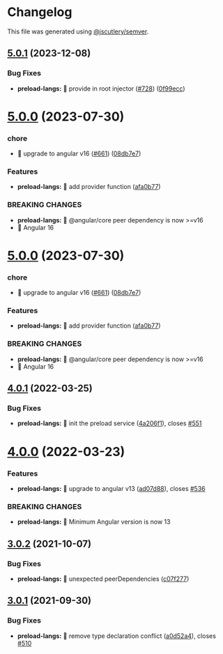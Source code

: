 # Changelog

This file was generated using [@jscutlery/semver](https://github.com/jscutlery/semver).

## [5.0.1](https://github.com/ngneat/transloco/compare/transloco-preload-langs-5.0.0...transloco-preload-langs-5.0.1) (2023-12-08)

### Bug Fixes

- **preload-langs:** 🐛 provide in root injector ([#728](https://github.com/ngneat/transloco/issues/728)) ([0f99ecc](https://github.com/ngneat/transloco/commit/0f99eccf96026ded44d90f64e9b5da2381628fed))

# [5.0.0](https://github.com/ngneat/transloco/compare/transloco-preload-langs-4.0.1...transloco-preload-langs-5.0.0) (2023-07-30)

### chore

- 🤖 upgrade to angular v16 ([#661](https://github.com/ngneat/transloco/issues/661)) ([08db7e7](https://github.com/ngneat/transloco/commit/08db7e7d1f64846fa0b07123dee8ff5bff20b4f0))

### Features

- **preload-langs:** 🎸 add provider function ([afa0b77](https://github.com/ngneat/transloco/commit/afa0b77dd776144cef9cc486d80d49966e50d9a3))

### BREAKING CHANGES

- **preload-langs:** 🧨 @angular/core peer dependency is now >=v16
- 🧨 Angular 16

# [5.0.0](https://github.com/ngneat/transloco/compare/transloco-preload-langs-4.0.1...transloco-preload-langs-5.0.0) (2023-07-30)

### chore

- 🤖 upgrade to angular v16 ([#661](https://github.com/ngneat/transloco/issues/661)) ([08db7e7](https://github.com/ngneat/transloco/commit/08db7e7d1f64846fa0b07123dee8ff5bff20b4f0))

### Features

- **preload-langs:** 🎸 add provider function ([afa0b77](https://github.com/ngneat/transloco/commit/afa0b77dd776144cef9cc486d80d49966e50d9a3))

### BREAKING CHANGES

- **preload-langs:** 🧨 @angular/core peer dependency is now >=v16
- 🧨 Angular 16

## [4.0.1](https://github.com/ngneat/transloco/compare/transloco-preload-langs-4.0.0...transloco-preload-langs-4.0.1) (2022-03-25)

### Bug Fixes

- **preload-langs:** 🐛 init the preload service ([4a206f1](https://github.com/ngneat/transloco/commit/4a206f163a604a6fd1795798814d8daba348a09d)), closes [#551](https://github.com/ngneat/transloco/issues/551)

# [4.0.0](https://github.com/ngneat/transloco/compare/transloco-preload-langs-3.0.2...transloco-preload-langs-4.0.0) (2022-03-23)

### Features

- **preload-langs:** 🎸 upgrade to angular v13 ([ad07d88](https://github.com/ngneat/transloco/commit/ad07d88eb3e07dc849c78981da98c1f89e93e5b5)), closes [#536](https://github.com/ngneat/transloco/issues/536)

### BREAKING CHANGES

- **preload-langs:** 🧨 Minimum Angular version is now 13

## [3.0.2](https://github.com/ngneat/transloco/compare/transloco-preload-langs-3.0.1...transloco-preload-langs-3.0.2) (2021-10-07)

### Bug Fixes

- **preload-langs:** 🐛 unexpected peerDependencies ([c07f277](https://github.com/ngneat/transloco/commit/c07f27749bd1627856185a4c392cad20222a50d8))

## [3.0.1](https://github.com/ngneat/transloco/compare/transloco-preload-langs-3.0.0...transloco-preload-langs-3.0.1) (2021-09-30)

### Bug Fixes

- **preload-langs:** 🐛 remove type declaration conflict ([a0d52a4](https://github.com/ngneat/transloco/commit/a0d52a482efad5c89ac922b03c48c4c8ddbd17bd)), closes [#510](https://github.com/ngneat/transloco/issues/510)

